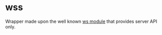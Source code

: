 # wss
Wrapper made upon the well known [ws module](https://www.npmjs.org/package/ws) that provides server API only.